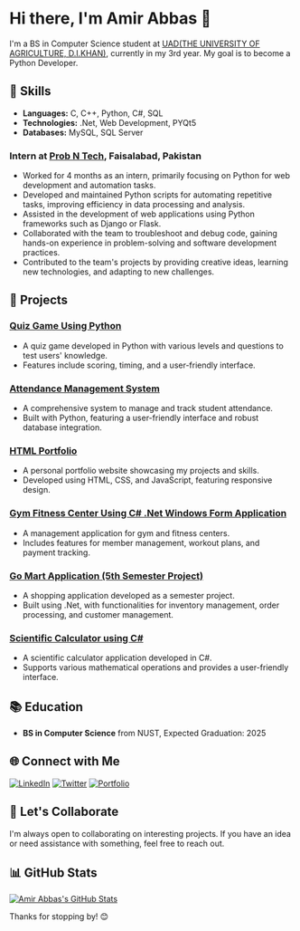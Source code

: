 # Hi there, I'm Amir Abbas 👋

I'm a BS in Computer Science student at [UAD(THE UNIVERSITY OF AGRICULTURE, D.I.KHAN)](https://www.uad.edu.pk/), currently in my 3rd year. My goal is to become a Python Developer.

## 🚀 Skills

- **Languages:** C, C++, Python, C#, SQL
- **Technologies:** .Net, Web Development, PYQt5
- **Databases:** MySQL, SQL Server

### Intern at [Prob N Tech](https://probntech.ltd/), Faisalabad, Pakistan
- Worked for 4 months as an intern, primarily focusing on Python for web development and automation tasks.
- Developed and maintained Python scripts for automating repetitive tasks, improving efficiency in data processing and analysis.
- Assisted in the development of web applications using Python frameworks such as Django or Flask.
- Collaborated with the team to troubleshoot and debug code, gaining hands-on experience in problem-solving and software development practices.
- Contributed to the team's projects by providing creative ideas, learning new technologies, and adapting to new challenges.

## 🌱 Projects

### [Quiz Game Using Python](https://github.com/AmirAbbas101/Quiz-Game-Using-Python)
- A quiz game developed in Python with various levels and questions to test users' knowledge.
- Features include scoring, timing, and a user-friendly interface.

### [Attendance Management System](https://github.com/AmirAbbas101/Attendance-Management-System)
- A comprehensive system to manage and track student attendance.
- Built with Python, featuring a user-friendly interface and robust database integration.

### [HTML Portfolio](https://github.com/AmirAbbas101/html-portfolio)
- A personal portfolio website showcasing my projects and skills.
- Developed using HTML, CSS, and JavaScript, featuring responsive design.

### [Gym Fitness Center Using C# .Net Windows Form Application](https://github.com/AmirAbbas101/GymFitnessCenter-Using-C-.Net-Windows-Form-Application)
- A management application for gym and fitness centers.
- Includes features for member management, workout plans, and payment tracking.

### [Go Mart Application (5th Semester Project)](https://github.com/AmirAbbas101/Go-Mart-Application-5th-semester-project)
- A shopping application developed as a semester project.
- Built using .Net, with functionalities for inventory management, order processing, and customer management.

### [Scientific Calculator using C#](https://github.com/AmirAbbas101/Scientific-Calculator-using-CS-)
- A scientific calculator application developed in C#.
- Supports various mathematical operations and provides a user-friendly interface.

## 📚 Education

- **BS in Computer Science** from NUST, Expected Graduation: 2025

## 🌐 Connect with Me

[![LinkedIn](https://img.shields.io/badge/LinkedIn-Connect-blue)](https://www.linkedin.com/in/yourusername/)
[![Twitter](https://img.shields.io/badge/Twitter-Follow-blue)](https://twitter.com/yourusername/)
[![Portfolio](https://img.shields.io/badge/Portfolio-Visit-brightgreen)](https://yourportfolio.com/)

## 🤝 Let's Collaborate

I'm always open to collaborating on interesting projects. If you have an idea or need assistance with something, feel free to reach out.

## 📊 GitHub Stats

[![Amir Abbas's GitHub Stats](https://github-readme-stats.vercel.app/api?username=AmirAbbas101&show_icons=true&hide=prs&count_private=true&theme=radical)](https://github.com/AmirAbbas101)

Thanks for stopping by! 😊
